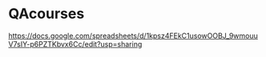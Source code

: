 # QAcourses
https://docs.google.com/spreadsheets/d/1kpsz4FEkC1usowOOBJ_9wmouuV7sIY-p6PZTKbvx6Cc/edit?usp=sharing
